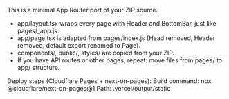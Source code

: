 This is a minimal App Router port of your ZIP source.

- app/layout.tsx wraps every page with Header and BottomBar, just like pages/_app.js.
- app/page.tsx is adapted from pages/index.js (Head removed, Header removed, default export renamed to Page).
- components/, public/, styles/ are copied from your ZIP.
- If you have API routes or other pages, repeat: move files from pages/ to app/ structure.

Deploy steps (Cloudflare Pages + next-on-pages):
Build command: npx @cloudflare/next-on-pages@1
Path: .vercel/output/static
